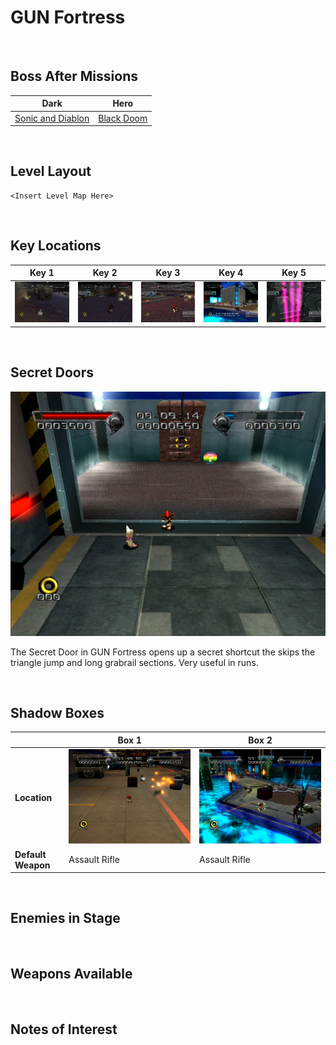 # GUN Fortress

<br />

## Boss After Missions
|Dark|Hero|
|--|--|
|[Sonic and Diablon](../Bosses/SonicAndDiablon)|[Black Doom](../Bosses/BlackDoom)|

<br />

## Level Layout
```
<Insert Level Map Here>
```

<br />

## Key Locations
|Key 1|Key 2|Key 3|Key 4|Key 5|
|--|--|--|--|--|
|[ ![](../img/GUNFortress/GUNFortress-Key1.png) ](../img/GUNFortress/GUNFortress-Key1.png)|[ ![](../img/GUNFortress/GUNFortress-Key2.png) ](../img/GUNFortress/GUNFortress-Key2.png)|[ ![](../img/GUNFortress/GUNFortress-Key3.png) ](../img/GUNFortress/GUNFortress-Key3.png)|[ ![](../img/GUNFortress/GUNFortress-Key4.png) ](../img/GUNFortress/GUNFortress-Key4.png)|[ ![](../img/GUNFortress/GUNFortress-Key5.png) ](../img/GUNFortress/GUNFortress-Key5.png)|

<br />

## Secret Doors
<!--Working space is 830 pixels. Need some extra pixels for spacing.-->
[ ![](../img/GUNFortress/GUNFortress-SecretDoor.png) ](../img/GUNFortress/GUNFortress-SecretDoor.png)

The Secret Door in GUN Fortress opens up a secret shortcut the skips the triangle jump and long grabrail sections. Very useful in runs.

<br />

## Shadow Boxes
| |Box 1|Box 2|
|-|-|-|
|__Location__|[ ![](../img/GUNFortress/GUNFortress-SpecialWeaponsContainer1.png) ](../img/GUNFortress/GUNFortress-SpecialWeaponsContainer1.png)|[ ![](../img/GUNFortress/GUNFortress-SpecialWeaponsContainer2.png) ](../img/GUNFortress/GUNFortress-SpecialWeaponsContainer2.png)
|__Default Weapon__|Assault Rifle|Assault Rifle

<br />

## Enemies in Stage

<br />

## Weapons Available

<br />

## Notes of Interest

<br />